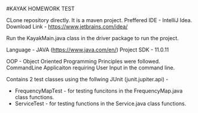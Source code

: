 #KAYAK HOMEWORK TEST

CLone repository directly. It is a maven project. Preffered IDE - IntelliJ Idea. 
Download Link - https://www.jetbrains.com/idea/

Run the KayakMain.java class in the driver package to run the project.

Language - JAVA (https://www.java.com/en/)
Project SDK - 11.0.11

OOP - Object Oriented Programming Principles were followed.
CommandLine Applicaiton requiring User Input in the command line.

Contains 2 test classes using the follwing JUnit (junit.jupiter.api) - 

* FrequencyMapTest - for testing funcitons in the FrequencyMap.java class functions.
* ServiceTest - for testing functions in the Service.java class functions.

